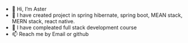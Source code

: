 - 👋 Hi, I’m Aster
- 👀 I have created project in spring hibernate, spring boot, MEAN stack, MERN stack, react native.
- 🌱 I have compleated full stack development course
- 📫 Reach me by Email or github

<!---
Aster696/Aster696 is a ✨ special ✨ repository because its `README.md` (this file) appears on your GitHub profile.
You can click the Preview link to take a look at your changes.
--->
